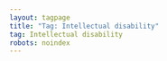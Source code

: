 ```yaml
---
layout: tagpage
title: "Tag: Intellectual disability"
tag: Intellectual disability
robots: noindex
---
```


